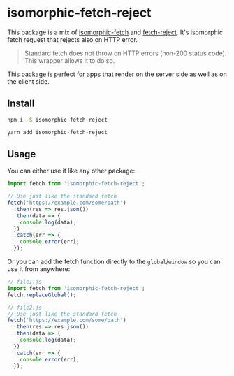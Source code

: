 # isomorphic-fetch-reject

This package is a mix of [isomorphic-fetch](https://www.npmjs.com/package/isomorphic-fetch) and [fetch-reject](https://www.npmjs.com/package/fetch-reject). It's isomorphic fetch request that rejects also on HTTP error.

> Standard fetch does not throw on HTTP errors (non-200 status code). This wrapper allows it to do so.

This package is perfect for apps that render on the server side as well as on the client side.

## Install

```sh
npm i -S isomorphic-fetch-reject
```

```sh
yarn add isomorphic-fetch-reject
```

## Usage

You can either use it like any other package:

```js
import fetch from 'isomorphic-fetch-reject';

// Use just like the standard fetch
fetch('https://example.com/some/path')
  .then(res => res.json())
  .then(data => {
    console.log(data);
  })
  .catch(err => {
    console.error(err);
  });
```

Or you can add the fetch function directly to the `global`/`window` so you can use it from anywhere:

```js
// file1.js
import fetch from 'isomorphic-fetch-reject';
fetch.replaceGlobal();
```

```js
// file2.js
// Use just like the standard fetch
fetch('https://example.com/some/path')
  .then(res => res.json())
  .then(data => {
    console.log(data);
  })
  .catch(err => {
    console.error(err);
  });
```

